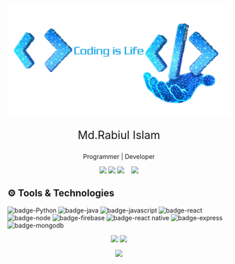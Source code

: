 <div align="center">
<a href="https://github.com/Rabi03"><img height="250" width="500" src="https://github.com/Rabi03/Rabi03/blob/main/coding.png?raw=true"></a>
<p style="font:bold;font-size:25px">Md.Rabiul Islam</p>
<p>Programmer | Developer <p>
</div>

<p align="center">
  <a href="mailto:islamrabi02@gmail.com"><img height="30" src="https://i.imgur.com/FOxl535.png"></a>
  <a href="https://www.linkedin.com/in/rabi-islam-7233b0174/"><img height="30" src="https://i.imgur.com/HvkYBE2.png"></a>
  <a href="https://www.facebook.com/rabi.islam.96343"><img height="30" src="https://i.imgur.com/wyJq4zr.png"></a>&nbsp;&nbsp;&nbsp;
  <a href="https://github.com/Rabi03"><img height="30" src="https://i.imgur.com/XJ3InNT.jpg"></a>
</p>


## ⚙️ Tools & Technologies

<!-- yellow f6c819 , navy-blue 21223e white fffff -->

![badge-Python](https://img.shields.io/badge/Python-14354C?style=for-the-badge&logo=python&logoColor=white)
![badge-java](https://img.shields.io/badge/Java-ED8B00?style=for-the-badge&logo=java&logoColor=white)
![badge-javascript](https://img.shields.io/badge/JavaScript-323330?style=for-the-badge&logo=javascript&logoColor=F7DF1E)
![badge-react](https://img.shields.io/badge/React-20232A?style=for-the-badge&logo=react&logoColor=61DAFB)
![badge-node](https://img.shields.io/badge/framework-node_js-f6c819?style=for-the-badge&logo=npm&logoColor=white&labelColor=21223e)
![badge-firebase](https://img.shields.io/badge/database-firebase-f6c819?style=for-the-badge&logo=firebase&logoColor=white&labelColor=21223e)
![badge-react native](https://img.shields.io/badge/React_Native-20232A?style=for-the-badge&logo=react&logoColor=61DAFB)
![badge-express](https://img.shields.io/badge/Express.js-000000?style=for-the-badge&logo=express&logoColor=white)
![badge-mongodb](https://img.shields.io/badge/MongoDB-4EA94B?style=for-the-badge&logo=mongodb&logoColor=white)

<p align="center" >
  <img  height="200" src="https://github-readme-stats.vercel.app/api/top-langs/?username=Rabi03&hide=html,makefile&bg_color=21223e&title_color=f6c819&text_color=fff&count_private=true&langs_count=5" />

  <img height="200" src="https://github-readme-stats.vercel.app/api?username=Rabi03&bg_color=21223e&title_color=f6c819&text_color=fff&show_icons=true&icon_color=fff&count_private=true" />
</p>
<p align="center" >
  <img height="200" src="https://github-profile-trophy.vercel.app/?username=Rabi03&theme=gruvbox&row=2&margin-w=5&margin-h=5&count_private=true"/>
</p>
